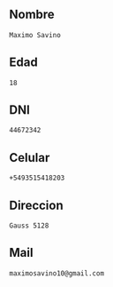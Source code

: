 ## Nombre
	Maximo Savino
## Edad
	18
## DNI
	44672342
## Celular
	+5493515418203
## Direccion
	Gauss 5128
## Mail
	maximosavino10@gmail.com
